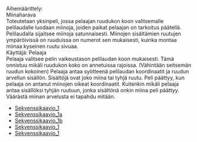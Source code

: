 Aihemäärittely:    
Miinaharava    
Toteutetaan yksinpeli, jossa pelaajan ruudukon koon valitsemalle pelilaudalle luodaan miinoja, joiden paikat pelaajan on tarkoitus päätellä. Pelilaudalla sijaitsee miinoja satunnaisesti. Miinojen sisältämien ruutujen ympäröivissä on ruuduissa on numerot sen mukaisesti, kuinka montaa miinaa kyseinen ruutu sivuaa.      
Käyttäjä: Pelaaja   
Pelaaja valitsee pelin vaikeustason pelilaudan koon mukaisesti.
Tämä onnistuu mikäli ruudukon koko on annetuissa rajoissa. (Vähintään seitsemän ruudun kokoinen)
Pelaaja antaa syötteenä pelilaudan koordinaatit ja ruudun arvellun sisällön. Sisältöjä ovat joko miina tai tyhjä ruutu. Peli päättyy, kun pelaaja on antanut miinojen oikeat koordinaatit. Kuitenkin mikäli pelaaja antaa sisällöksi tyhjän ruutuun, jonka sisältönä onkin miina peli päättyy. Väärästä miinan arvelusta ei tapahdu mitään.
- [Sekvenssikaavio_1](Dokumentaatio/sekvenssikaavio1.jpg)
- [Sekvenssikaavio_1a](Dokumentaatio/sekvenssikaavio1a.jpg)
- [Sekvenssikaavio_1b](Dokumentaatio/sekvenssikaavio1b.jpg)
- [Sekvenssikaavio_1](Dokumentaatio/arvoMiinatLaudalle.jpg)
- [Sekvenssikaavio_1](Dokumentaatio/merkitseVierustat.jpg)
